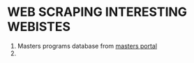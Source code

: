 # WEB SCRAPING INTERESTING WEBISTES
1. Masters programs database from [masters portal](https://www.mastersportal.com/)
2. 
